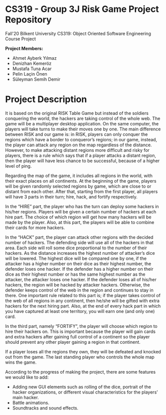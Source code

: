 # **CS319 - Group 3J Risk Game Project Repository**

Fall'20 Bilkent University CS319: Object Oriented Software Engineering Course Project

**Project Members:**
  - Ahmet Ayberk Yılmaz
  - Denizhan Kemeröz
  - Mustafa Tuna Acar
  - Pelin Laçin Önen
  - Süleyman Semih Demir
  
# Project Description

  It is based on the original RISK Table Game but instead of the soldiers conquering the world, the hackers are taking control of the whole web. The game will be a multiplayer desktop application. On the same computer, the players will take turns to make their moves one by one. The main difference between RISK and our game is: in RISK, players can only conquer the regions which have a border to conqueror’s regions; in our game, instead, the player can attack any region on the map regardless of the distance. However, to make attacking distant regions more difficult and risky for players, there is a rule which says that if a player attacks a distant region, then the player will have less chance to be successful, because of a higher level of ping.

  Regarding the map of the game, it includes all regions in the world, with their exact places on all continents. At the beginning of the game, players will be given randomly selected regions by game, which are close to or distant from each other. After that, starting from the first player, all players will have 3 parts in their turn; hire, hack, and fortify respectively.

  In the “HIRE” part, the player who has the turn can deploy some hackers in his/her regions. Players will be given a certain number of hackers at each hire part. The choice of which region will get how many hackers will be made by the player.  Also, at this part, the players will be able to combine their cards for more hackers.

  In the “HACK” part, the player can attack other regions with the decided number of hackers. The defending side will use all of the hackers in that area. Each side will roll some dice proportional to the number of their hackers. As the distance increases the highest number of attacker’s dice will be lowered. The highest dice will be compared one by one, if the attacker has a higher number on their dice as their highest number, the defender loses one hacker. If the defender has a higher number on their dice as their highest number or has the same highest number as the attacker, the attacker loses one hacker. If the defender loses all of his/her hackers, the region will be hacked by attacker hackers. Otherwise, the defender keeps control of the web in the region and continues to stay in there. One important rule related to this part is; if the player takes control of the web of all regions in any continent, then he/she will be gifted with extra hackers for the next hiring part. Also, at the end of every hack part in which you have captured at least one territory, you will earn one (and only one) card.

  In the third part, namely “FORTIFY”, the player will choose which region to hire their hackers on. This is important because the player will gain cards and extra hackers after gaining full control of a continent so the player should prevent any other player gaining a region in that continent.

  If a player loses all the regions they own, they will be defeated and knocked out from the game. The last standing player who controls the whole map wins the game.

  According to the progress of making the project, there are some features we would like to add:
  - Adding new GUI elements such as rolling of the dice, portrait of the hacker organizations, or different visual characteristics for the players’ main hacker.
  - Battle animations.
  - Soundtracks and sound effects.
